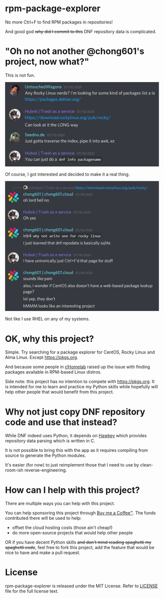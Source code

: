 # rpm-package-explorer
No more Ctrl+F to find RPM packages in repositories!

And good god ~~why did I commit to this~~ DNF repository data is complicated.

# "Oh no not another @chong601's project, now what?"
This is not fun.

![](.readme/goodlord.PNG)

Of course, I got interested and decided to make it a real thing.

![](.readme/whyudodis.PNG)

Not like I use RHEL on any of my systems. 

# OK, why this project?
Simple. Try searching for a package explorer for CentOS, Rocky Linux and Alma Linux. Except https://pkgs.org.

And because some people in [r/Homelab](https://reddit.com/r/homelab) raised up the issue with finding packages available in RPM-based Linux distros.

Side note: this project has no intention to compete with https://pkgs.org. It is intended for me to learn and practice my Python skills while hopefully will help other people that would benefit from this project.

# Why not just copy DNF repository code and use that instead?
While DNF indeed uses Python, it depends on [Hawkey](https://github.com/rpm-software-management/libdnf/tree/dnf-4-master/python/hawkey) which provides repository data parsing which is written in C.

It is not possible to bring this with the app as it requires compiling from source to generate the Python modules. 

It's easier (for now) to just reimplement those that I need to use by clean-room-ish reverse-engineering.

# How can I help with this project?
There are multiple ways you can help with this project.

You can help sponsoring this project through [Buy me a Coffee™](https://www.buymeacoffee.com/chong601). The funds contributed there will be used to help:
- offset the cloud hosting costs (those ain't cheap!)
- do more open-source projects that would help other people

OR if you have decent Python skills ~~and don't mind reading spaghetti my spaghetti code~~, feel free to fork this project, add the feature that would be nice to have and make a pull request.

# License
rpm-package-explorer is released under the MIT License. Refer to [LICENSE](./LICENSE) file for the full license text.